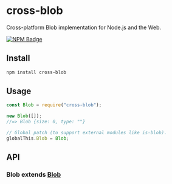 # cross-blob

Cross-platform Blob implementation for Node.js and the Web.

[![NPM Badge](https://nodei.co/npm/cross-blob.png)](https://npmjs.com/package/cross-blob)

## Install

```sh
npm install cross-blob
```

## Usage

```js
const Blob = require("cross-blob");

new Blob([]);
//=> Blob {size: 0, type: ""}

// Global patch (to support external modules like is-blob).
globalThis.Blob = Blob;
```

## API

### Blob extends [Blob](https://developer.mozilla.org/en-US/docs/Web/API/Blob)
